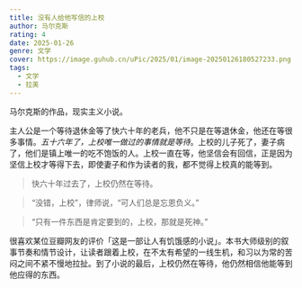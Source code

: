 ```yaml
---
title: 没有人给他写信的上校
author: 马尔克斯
rating: 4
date: 2025-01-26
genre: 文学
cover: https://image.guhub.cn/uPic/2025/01/image-20250126180527233.png
tags:
  - 文学
  - 拉美
---
```


马尔克斯的作品，现实主义小说。

主人公是一个等待退休金等了快六十年的老兵，他不只是在等退休金，他还在等很多事情。*五十六年了，上校唯一做过的事情就是等待*。上校的儿子死了，妻子病了，他们是镇上唯一的吃不饱饭的人。上校一直在等，他坚信会有回信，正是因为坚信上校才等得下去，即使妻子和作为读者的我，都不觉得上校真的能等到。

> 快六十年过去了，上校仍然在等待。

> “没错，上校”，律师说，“可人们总是忘恩负义。”

> “只有一件东西是肯定要到的，上校，那就是死神。”

很喜欢某位豆瓣网友的评价「这是一部让人有饥饿感的小说」。本书大师级别的叙事节奏和情节设计，让读者跟着上校，在不太有希望的一线生机，和习以为常的苦闷之间不紧不慢地拉扯。到了小说的最后，上校仍然在等待，他仍然相信他能等到他应得的东西。